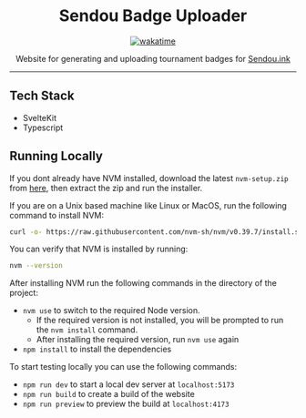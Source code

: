 <div align="center">

# Sendou Badge Uploader

[![wakatime](https://wakatime.com/badge/user/7100369a-eb08-483f-96e8-41accea7b5a0/project/03d44809-c91d-42e6-bfbc-376955a16ee7.svg)](https://wakatime.com/badge/user/7100369a-eb08-483f-96e8-41accea7b5a0/project/03d44809-c91d-42e6-bfbc-376955a16ee7)

Website for generating and uploading tournament badges for [Sendou.ink](https://sendou.ink)

</div>

---

## Tech Stack

- SvelteKit
- Typescript

## Running Locally

If you dont already have NVM installed, download the latest `nvm-setup.zip` from [here](https://github.com/coreybutler/nvm-windows/releases), then extract the zip and run the installer.

If you are on a Unix based machine like Linux or MacOS, run the following command to install NVM:

```bash
curl -o- https://raw.githubusercontent.com/nvm-sh/nvm/v0.39.7/install.sh | bash
```

You can verify that NVM is installed by running:

```bash
nvm --version
```

After installing NVM run the following commands in the directory of the project:

- `nvm use` to switch to the required Node version.
  - If the required version is not installed, you will be prompted to run the `nvm install` command.
  - After installing the required version, run `nvm use` again
- `npm install` to install the dependencies

To start testing locally you can use the following commands:

- `npm run dev` to start a local dev server at `localhost:5173`
- `npm run build` to create a build of the website
- `npm run preview` to preview the build at `localhost:4173`
